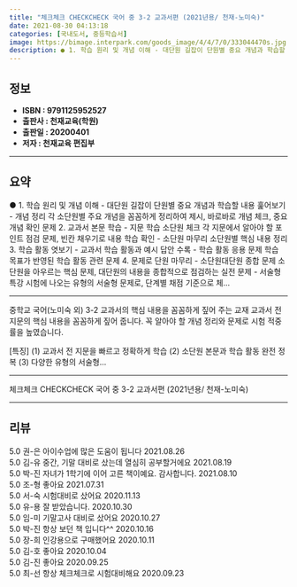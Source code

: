```yaml
---
title: "체크체크 CHECKCHECK 국어 중 3-2 교과서편 (2021년용/ 천재-노미숙)"
date: 2021-08-30 04:13:18
categories: [국내도서, 중등학습서]
image: https://bimage.interpark.com/goods_image/4/4/7/0/333044470s.jpg
description: ● 1. 학습 원리 및 개념 이해 - 대단원 길잡이 단원별 중요 개념과 학습할 내용 훑어보기 - 개념 정리 각 소단원별 주요 개념을 꼼꼼하게 정리하여 제시, 바로바로 개념 체크, 중요 개념 확인 문제 2. 교과서 본문 학습 - 지문 학습 소단원 체크 각 지문에서 알아야 할 포인트 점
---
```


## **정보**

- **ISBN : 9791125952527**
- **출판사 : 천재교육(학원)**
- **출판일 : 20200401**
- **저자 : 천재교육 편집부**

------



## **요약**

●  1. 학습 원리 및 개념 이해 - 대단원 길잡이 단원별 중요 개념과 학습할 내용 훑어보기 - 개념 정리 각 소단원별 주요 개념을 꼼꼼하게 정리하여 제시, 바로바로 개념 체크, 중요 개념 확인 문제 2. 교과서 본문 학습 - 지문 학습  소단원 체크 각 지문에서 알아야 할 포인트 점검 문제, 빈칸 채우기로 내용 학습 확인 - 소단원 마무리 소단원별 핵심 내용 정리 3. 학습 활동 엿보기 - 교과서 학습 활동과 예시 답안 수록 - 학습 활동 응용 문제 학습 목표가 반영된 학습 활동 관련 문제 4. 문제로 단원 마무리 - 소단원대단원 종합 문제 소단원을 아우르는 핵심 문제, 대단원의 내용을 종합적으로 점검하는 실전 문제 - 서술형 특강 시험에 나오는 유형의 서술형 문제로, 단계별 채점 기준으로 체...

------

중학교 국어(노미숙 외) 3-2 교과서의 핵심 내용을 꼼꼼하게 짚어 주는 교재
교과서 전 지문의 핵심 내용을 꼼꼼하게 짚어 줍니다. 
꼭 알아야 할 개념 정리와 문제로 시험 적중률을 높였습니다.

[특징]
(1) 교과서 전 지문을 빠르고 정확하게 학습
(2) 소단원 본문과 학습 활동 완전 정복
(3) 다양한 유형의 서술형... 

------


체크체크 CHECKCHECK 국어 중 3-2 교과서편 (2021년용/ 천재-노미숙) 

------


## **리뷰** 

5.0 권-은 아이수업에 많은 도움이 됩니다 2021.08.26 <br/>5.0 김-유 중간, 기말 대비로 샀는데 열심히 공부할거에요 2021.08.19 <br/>5.0 박-진 자녀가 1학기에 이어 고른 책이예요. 감사합니다.  2021.08.10 <br/>5.0 조-형 좋아요 2021.07.31 <br/>5.0 서-숙 시험대비로 샀어요 2020.11.13 <br/>5.0 유-용 잘 받았습니다. 2020.10.30 <br/>5.0 임-미 기말고사 대비로 샀어요 2020.10.27 <br/>5.0 박-진 항상 보던 책 입니다^^ 2020.10.16 <br/>5.0 장-희 인강용으로 구매했어요 2020.10.11 <br/>5.0 김-호 좋아요 2020.10.04 <br/>5.0 김-진 좋아요 2020.09.25 <br/>5.0 최-선 항상 체크체크로 시험대비해요 2020.09.23 <br/>